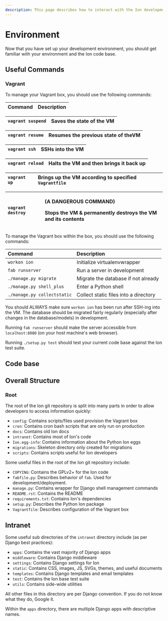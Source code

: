 ```yaml
---
description: This page describes how to interact with the Ion development environment
---
```


# Environment

Now that you have set up your development environment, you should get familiar with your environment and the Ion code base.

## Useful Commands

### Vagrant

To manage your Vagrant box, you should use the following commands:

| Command | Description |
| :--- | :--- |


| `vagrant suspend` | Saves the state of the VM |
| :--- | :--- |


| `vagrant resume` | Resumes the previous state of theVM |
| :--- | :--- |


| `vagrant ssh` | SSHs into the VM |
| :--- | :--- |


| `vagrant reload` | Halts the VM and then brings it back up |
| :--- | :--- |


| `vagrant up` | Brings up the VM according to specified `Vagrantfile` |
| :--- | :--- |


<table>
  <thead>
    <tr>
      <th style="text-align:left"><code>vagrant destroy</code>
      </th>
      <th style="text-align:left">
        <p>(A DANGEROUS COMMAND)</p>
        <p>Stops the VM & permanently destroys the VM and its contents</p>
      </th>
    </tr>
  </thead>
  <tbody></tbody>
</table>To manage the Vagrant box within the box, you should use the following commands:

| Command | Description |
| :--- | :--- |
| `workon ion` | Initialize virtualenvwrapper |
| `fab runserver` | Run a server in development |
| `./manage.py migrate` | Migrate the database if not already |
| `./manage.py shell_plus` | Enter a Python shell |
| `./manage.py collectstatic` | Collect static files into a directory |

You should ALWAYS make sure `workon ion` has been run after SSH-ing into the VM. The database should be migrated fairly regularly \(especially after changes in the database/models\) in development.

Running `fab runserver` should make the server accessible from `localhost:8080` \(on your host machine's web browser\).

Running `./setup.py test` should test your current code base against the Ion test suite.

## Code base

## Overall Structure

### Root

The root of the Ion git repository is split into many parts in order to allow developers to access information quickly:

* `config`:  Contains scripts/files used provision the Vagrant box
* `cron`: Contains cron bash scripts that are only run on production
* `docs`: Contains old Ion docs
* `intranet`: Contains most of Ion's code
* `Ion.egg-info`: Contains information about the Python Ion eggs
* `migrations`: Skeleton directory only created for migrations
* `scripts`: Contains scripts useful for Ion developers

Some useful files in the root of the Ion git repository include:

* `COPYING`: Contains the GPLv2+ for the Ion code
* `fabfile.py`: Describes behavior of `fab`.  Used for development/deployment.
* `manage.py`:  Contains wrapper for Django shell management commands
* `README.rst`: Contains the README
* `requirements.txt`: Contains Ion's dependencies
* `setup.py`: Describes the Python Ion package
* `Vagrantfile`: Describes configuration of the Vagrant box

## Intranet

Some useful sub directories of the `intranet` directory include \(as per Django best practices\):

* `apps`: Contains the vast majority of Django apps
* `middleware`: Contains Django middleware
* `settings`: Contains Django settings for Ion
* `static`: Contains CSS, images, JS, SVGs, themes, and useful documents
* `templates`: Contains Django templates and email templates
* `test`: Contains the Ion base test suite
* `utils`: Contains side-wide utilities

All other files in this directory are per Django convention. If you do not know what they do, Google it.

Within the `apps` directory, there are multiple Django apps with descriptive names.

